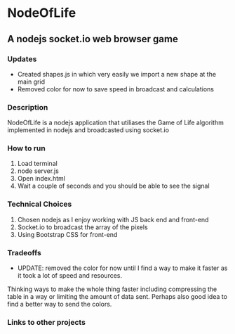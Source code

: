 # NodeOfLife
## A nodejs socket.io web browser game

### Updates
- Created shapes.js in which very easily we import a new shape at the main grid
- Removed color for now to save speed in broadcast and calculations

### Description
NodeOfLife is a nodejs application that utiliases the Game of Life algorithm implemented in nodejs and broadcasted using socket.io

### How to run
1) Load terminal
2) node server.js
3) Open index.html
4) Wait a couple of seconds and you should be able to see the signal

### Technical Choices
1) Chosen nodejs as I enjoy working with JS back end and front-end
2) Socket.io to broadcast the array of the pixels
3) Using Bootstrap CSS for front-end

### Tradeoffs
- UPDATE: removed the color for now until I find a way to make it faster as it took a lot of speed and resources.

Thinking ways to make the whole thing faster including compressing the table in a way or limiting the
amount of data sent. Perhaps also good idea to find a better way to send the colors.

### Links to other projects